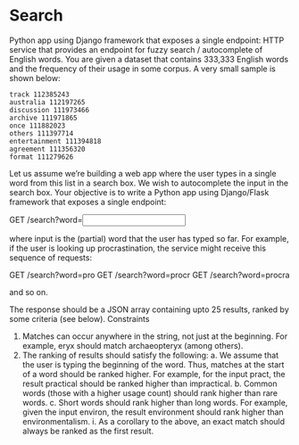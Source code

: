 # Search
Python app using Django framework that exposes a single endpoint: HTTP service that provides an endpoint for fuzzy search / autocomplete of English words.
You are given a dataset that contains 333,333 English words and the frequency of their usage in
some corpus. A very small sample is shown below:

	track 112385243
	australia 112197265
	discussion 111973466
	archive 111971865
	once 111882023
	others 111397714
	entertainment 111394818
	agreement 111356320
	format 111279626
Let us assume we’re building a web app where the user types in a single word from this list in a
search box. We wish to autocomplete the input in the search box.
Your objective is to write a Python app using Django/Flask framework that exposes a single
endpoint:

GET /search?word=<input>

where input is the (partial) word that the user has typed so far. For example, if the user is looking
up procrastination, the service might receive this sequence of requests:

GET /search?word=pro
GET /search?word=procr
GET /search?word=procra

and so on.

The response should be a JSON array containing upto 25 results, ranked by some criteria (see
below).
Constraints

1. Matches can occur anywhere in the string, not just at the beginning. For example, eryx
should match archaeopteryx (among others).
2. The ranking of results should satisfy the following:
a. We assume that the user is typing the beginning of the word. Thus, matches at the
start of a word should be ranked higher. For example, for the input pract, the result
practical should be ranked higher than impractical.
b. Common words (those with a higher usage count) should rank higher than rare
words.
c. Short words should rank higher than long words. For example, given the input
environ, the result environment should rank higher than environmentalism.
i. As a corollary to the above, an exact match should always be ranked as the
first result.